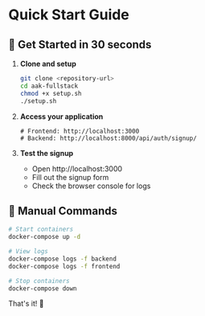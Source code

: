 # Quick Start Guide

## 🚀 Get Started in 30 seconds

1. **Clone and setup**
   ```bash
   git clone <repository-url>
   cd aak-fullstack
   chmod +x setup.sh
   ./setup.sh
   ```

2. **Access your application**
   ```
   # Frontend: http://localhost:3000
   # Backend: http://localhost:8000/api/auth/signup/
   ```

3. **Test the signup**
   - Open http://localhost:3000
   - Fill out the signup form
   - Check the browser console for logs

## 🔧 Manual Commands

```bash
# Start containers
docker-compose up -d

# View logs
docker-compose logs -f backend
docker-compose logs -f frontend

# Stop containers
docker-compose down
```

That's it! 🎉 
